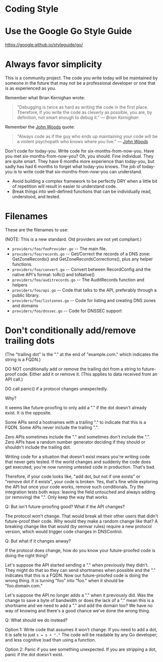 # Coding Style

# Use the Google Go Style Guide

<https://google.github.io/styleguide/go/>


# Always favor simplicity

This is a community project. The code you write today will be maintained by
someone in the future that may not be a professional developer or one that is
as experienced as you.

Remember what Brian Kernighan wrote:

> "Debugging is twice as hard as writing the
code in the first place. Therefore, if you write the code as cleverly as
possible, you are, by definition, not smart enough to debug it." — _Brian Kernighan_

Remember the [John Woods](http://wiki.c2.com/?CodeForTheMaintainer) quote:

> "Always code as if the guy who ends up maintaining your code will be a violent
psychopath who knows where you live." — _[John Woods](http://wiki.c2.com/?CodeForTheMaintainer)_

Don't code for today-you.  Write code for six-months-from-now-you.  Have you
met six-months-from-now-you? Oh, you should. Fine individual. They are
quite smart. They have 6 months more experience than today-you, but sadly
has had 6 months to forget what today-you knows.  The job of today-you is to
write code that six-months-from-now-you can understand.

* Avoid building a complex framework to be perfectly DRY when a little bit of repetition will result in easier to understand code.
* Break things into well-defined functions that can be individually read, understood, and tested.


# Filenames

These are the filenames to use:

(NOTE: This is a new standard. Old providers are not yet compliant.)

* `providers/foo/fooProvider.go` -- The main file.
* `providers/foo/records.go` -- Get/Correct the records of a DNS zone: GetZoneRecords() and GetZoneRecordsCorrections(), plus any helper functions.
* `providers/foo/convert.go` -- Convert between RecordConfig and the native API's format: toRc() and toNative()
* `providers/foo/auditrecords.go` -- The AuditRecords function and helpers
* `providers/foo/api.go` -- Code that talks to the API, preferably through a public library.
* `providers/foo/listzones.go` -- Code for listing and creating DNS zones and domains
* `providers/foo/dnssec.go` -- Code for DNSSEC support


# Don't conditionally add/remove trailing dots

(The "trailing dot" is the "." at the end of "example.com." which indicates the string is a FQDN.)

DO NOT conditionally add or remove the trailing dot from a string to future-proof code. Either add it or remove it. (This applies to data received from an API call.)

DO call panic() if a protocol changes unexpectedly.

Why?

It seems like future-proofing to only add a "." if the dot doesn't already exist.  It is the opposite.

Some APIs send a hostnames with a trailing "." to indicate that this is a FQDN.  Some APIs never include the trailing ".".

Zero APIs sometimes include the "." and sometimes don't include the ".". Zero APIs have a random number generator deciding if they should or shouldn't include the trailing dot.

Writing code for a situation that doesn't exist means you're writing code that never gets tested. If the world changes and suddenly the code does get executed, you're now running untested code in production. That's bad.

Therefore, if your code looks like, "add dot, but not if one exists" or "remove dot if it exists", your code is broken.  Yes, that's fine while exploring the API but once your code works, remove such conditionals.  Try the integration tests both ways: leaving the field untouched and always adding (or removing) the ".".  Only keep the way that works.

Q: But isn't future-proofing good? What if the API changes?

The protocol won't change.  That would break all their other users that didn't future-proof their code. Why would they make a random change like that?  A breaking change like that would (by semvar rules) require a new protocol version, which would trigger code changes in DNSControl.

Q: But what if it changes anway?

If the protocol does change, how do you know your future-proofed code is doing the right thing?

Let's suppose the API started sending a "." when previously they didn't.  They might do that so they can send shortnames when possible and the "." indicates that this is a FQDN. Now our future-proofed code is doing the wrong thing. It is turning "foo" into "foo." when it should be "foo.domain.com."

Let's suppose the API no longer adds a "." when it previously did. Was the change to save a byte of bandwidth or does the lack of a "." mean this is a shortname and we need to add a "." and add the domain too?  We have no way of knowing and there's a good chance we've done the wrong thing.

Q: What should we do instead?

Option 1: Write code that assumes it won't change.  If you need to add a dot,
it is safe to just `s = s + "."`   The code will be readable by any Go
developer; and less cognitive load than using a function.

Option 2: Panic if you see something unexpected.  If you are stripping a dot,
panic if the dot doesn't exist.

